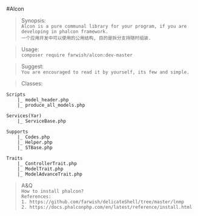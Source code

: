 #Alcon

> Synopsis:  
`Alcon is a pure communal library for your program, if you are developing in phalcon framework.`    
`一个应用开发中可以使用的公用结构, 目的是拆分支持随时组装.`  

> Usage:  
`composer require farwish/alcon:dev-master`  

> Suggest:  
`You are encouraged to read it by yourself, its few and simple.`  

> Classes:  

```
Scripts   
    |_ model_header.php   
    |_ produce_all_models.php  

Services(Yar)  
    |_ ServiceBase.php  

Supports  
    |_ Codes.php  
    |_ Helper.php  
    |_ STBase.php  

Traits  
    |_ ControllerTrait.php   
    |_ ModelTrait.php  
    |_ ModelAdvanceTrait.php  

```

> A&Q  
`How to install phalcon?`  
`References:`  
`1. https://github.com/farwish/delicateShell/tree/master/lnmp`  
`2. https://docs.phalconphp.com/en/latest/reference/install.html`  
